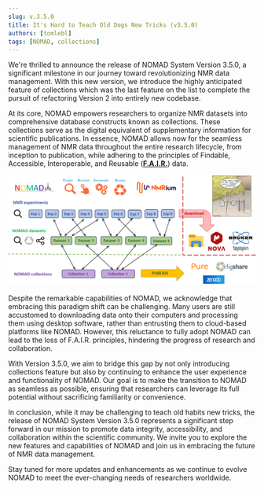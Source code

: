 ```yaml
---
slug: v.3.5.0
title: It's Hard to Teach Old Dogs New Tricks (v3.5.0)
authors: [tomlebl]
tags: [NOMAD, collections]
---
```


We're thrilled to announce the release of NOMAD System Version 3.5.0, a significant milestone in our journey toward revolutionizing NMR data management. With this new version, we introduce the highly anticipated feature of collections which was the last feature on the list to complete the pursuit of refactoring Version 2 into entirely new codebase.

<!--truncate-->

At its core, NOMAD empowers researchers to organize NMR datasets into comprehensive database constructs known as collections. These collections serve as the digital equivalent of supplementary information for scientific publications. In essence, NOMAD allows now for the seamless management of NMR data throughout the entire research lifecycle, from inception to publication, while adhering to the principles of Findable, Accessible, Interoperable, and Reusable (**[F.A.I.R.](https://www.go-fair.org/)**) data.

![Collections Scheme](./collections.png)

Despite the remarkable capabilities of NOMAD, we acknowledge that embracing this paradigm shift can be challenging. Many users are still accustomed to downloading data onto their computers and processing them using desktop software, rather than entrusting them to cloud-based platforms like NOMAD. However, this reluctance to fully adopt NOMAD can lead to the loss of F.A.I.R. principles, hindering the progress of research and collaboration.

With Version 3.5.0, we aim to bridge this gap by not only introducing collections feature but also by continuing to enhance the user experience and functionality of NOMAD. Our goal is to make the transition to NOMAD as seamless as possible, ensuring that researchers can leverage its full potential without sacrificing familiarity or convenience.

In conclusion, while it may be challenging to teach old habits new tricks, the release of NOMAD System Version 3.5.0 represents a significant step forward in our mission to promote data integrity, accessibility, and collaboration within the scientific community. We invite you to explore the new features and capabilities of NOMAD and join us in embracing the future of NMR data management.

Stay tuned for more updates and enhancements as we continue to evolve NOMAD to meet the ever-changing needs of researchers worldwide.
